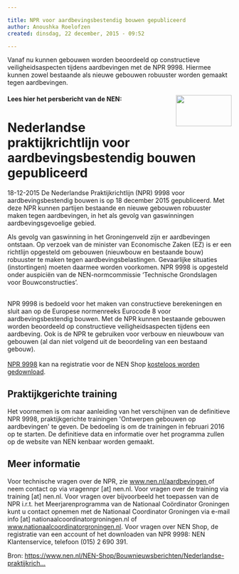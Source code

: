 ```yaml
---

title: NPR voor aardbevingsbestendig bouwen gepubliceerd
author: Anoushka Roelofzen
created: dinsdag, 22 december, 2015 - 09:52

---
```


<p>Vanaf nu kunnen gebouwen worden beoordeeld op constructieve veiligheidsaspecten tijdens aardbevingen met de NPR 9998. Hiermee kunnen zowel bestaande als nieuwe gebouwen robuuster worden gemaakt tegen aardbevingen.</p>
<!--break-->
<h4><img alt="" src="/sites/default/files/resize/20152212095023-125x70.jpg" style="width: 125px; height: 70px; float: right;" width="125" height="70" />Lees hier het persbericht van de NEN:</h4>
<div class="e-pic">
<h1>Nederlandse praktijkrichtlijn voor aardbevingsbestendig bouwen gepubliceerd</h1>
<p><span class="e-date">18-12-2015</span> De Nederlandse Praktijkrichtlijn (NPR) 9998 voor aardbevingsbestendig bouwen is op 18 december 2015 gepubliceerd. Met deze NPR kunnen partijen bestaande en nieuwe gebouwen robuuster maken tegen aardbevingen, in het als gevolg van gaswinningen aardbevingsgevoelige gebied.</p>
<p>Als gevolg van gaswinning in het Groningenveld zijn er aardbevingen ontstaan. Op verzoek van de minister van Economische Zaken (EZ) is er een richtlijn opgesteld om gebouwen (nieuwbouw en bestaande bouw) robuuster te maken tegen aardbevingsbelastingen. Gevaarlijke situaties (instortingen) moeten daarmee worden voorkomen. NPR 9998 is opgesteld onder auspiciën van de NEN-normcommissie ‘Technische Grondslagen voor Bouwconstructies’.</p></div>
<div class="b-news-info">
<p><br />NPR 9998 is bedoeld voor het maken van constructieve berekeningen en sluit aan op de Europese normenreeks Eurocode 8 voor aardbevingsbestendig bouwen. Met de NPR kunnen bestaande gebouwen worden beoordeeld op constructieve veiligheidsaspecten tijdens een aardbeving. Ook is de NPR te gebruiken voor verbouw en nieuwbouw van gebouwen (al dan niet volgend uit de beoordeling van een bestaand gebouw).<br /><br /><a class="normal" href="https://www.nen.nl/NEN-Shop/Norm/NPR-99982015-nl.htm" title="NPR 9998:2015 nl">NPR 9998</a> kan na registratie voor de NEN Shop <a class="normal" href="https://www.nen.nl/NEN-Shop/Norm/NPR-99982015-nl.htm" title="NPR 9998:2015 nl">kosteloos worden gedownload</a>.</p>
<h2>Praktijkgerichte training</h2>
<p>Het voornemen is om naar aanleiding van het verschijnen van de definitieve NPR 9998, praktijkgerichte trainingen 'Ontwerpen gebouwen op aardbevingen' te geven. De bedoeling is om de trainingen in februari 2016 op te starten. De definitieve data en informatie over het programma zullen op de website van NEN kenbaar worden gemaakt.</p>
<h2>Meer informatie</h2>
<p>Voor technische vragen over de NPR, zie <a class="normal" href="http://www.nen.nl/aardbevingen" title="http://www.nen.nl/aardbevingen">www.nen.nl/aardbevingen </a>of neem contact op via <span class="spamspan"><span class="u">vragennpr</span> [at] <span class="d">nen.nl</span></span>. Voor vragen over de training via <span class="spamspan"><span class="u">training</span> [at] <span class="d">nen.nl</span></span>. Voor vragen over bijvoorbeeld het toepassen van de NPR i.r.t. het Meerjarenprogramma van de Nationaal Coördinator Groningen kunt u contact opnemen met de Nationaal Coordinator Groningen via e-mail <span class="spamspan"><span class="u">info</span> [at] <span class="d">nationaalcoordinatorgroningen.nl</span></span> of <a class="normal" href="http://www.nationaalcoordinatorgroningen.nl/" title="http://www.nationaalcoordinatorgroningen.nl/">www.nationaalcoordinatorgroningen.nl</a>. Voor vragen over NEN Shop, de registratie van een account of het downloaden van NPR 9998: NEN Klantenservice, telefoon (015) 2 690 391.</p>
<p class="footnote">Bron: <a href="https://www.nen.nl/NEN-Shop/Bouwnieuwsberichten/Nederlandse-praktijkrichtlijn-voor-aardbevingsbestendig-bouwen-gepubliceerd.htm">https://www.nen.nl/NEN-Shop/Bouwnieuwsberichten/Nederlandse-praktijkrich...</a></p>
</div>
